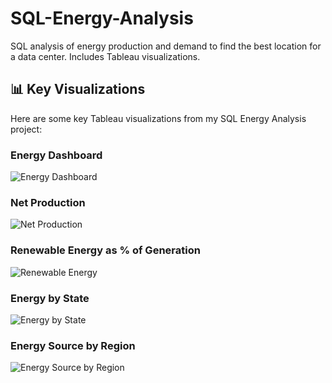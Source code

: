 
# SQL-Energy-Analysis
SQL analysis of energy production and demand to find the best location for a data center. Includes Tableau visualizations.

## 📊 Key Visualizations
Here are some key Tableau visualizations from my SQL Energy Analysis project:

### Energy Dashboard  
![Energy Dashboard](Energy-Dashboard.png)

### Net Production  
![Net Production](Net-Production.png)

### Renewable Energy as % of Generation  
![Renewable Energy](Renewable-Energy.png)

### Energy by State  
![Energy by State](Energy-by-State.png)

### Energy Source by Region  
![Energy Source by Region](Energy-Source-by-Region.png)


